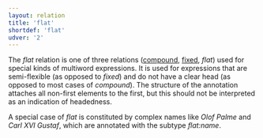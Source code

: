 ```yaml
---
layout: relation
title: 'flat'
shortdef: 'flat'
udver: '2'
---
```


The _flat_ relation is one of three relations ([compound](), [fixed](), _flat_) 
used for special kinds of multiword expressions. It is used for expressions that
are semi-flexible (as opposed to _fixed_) and do not have a clear head (as opposed to
most cases of _compound_). The structure of the annotation attaches all non-first elements
to the first, but this should not be interpreted as an indication of headedness. 

A special case of _flat_ is constituted by complex names like _Olof Palme_ and 
_Carl XVI Gustaf_, which are annotated with the subtype _flat:name_.
